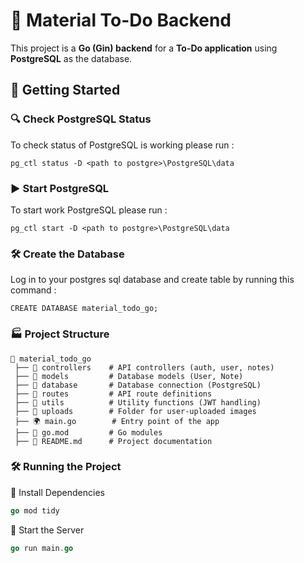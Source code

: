 # 🚀 Material To-Do Backend

This project is a **Go (Gin) backend** for a **To-Do application** using **PostgreSQL** as the database.

## 🎯 Getting Started

### 🔍 Check PostgreSQL Status
To check status of PostgreSQL is working please run :
```
pg_ctl status -D <path to postgre>\PostgreSQL\data
```
### ▶️ Start PostgreSQL
To start work PostgreSQL please run :
```
pg_ctl start -D <path to postgre>\PostgreSQL\data
```
### 🛠️ Create the Database
Log in to your postgres sql database and create table by running this command :
```
CREATE DATABASE material_todo_go;
```

### 🏭 Project Structure
```
📂 material_todo_go
 ├── 📁 controllers    # API controllers (auth, user, notes)
 ├── 📁 models         # Database models (User, Note)
 ├── 📁 database       # Database connection (PostgreSQL)
 ├── 📁 routes         # API route definitions
 ├── 📁 utils          # Utility functions (JWT handling)
 ├── 📁 uploads        # Folder for user-uploaded images
 ├── 🌍 main.go        # Entry point of the app
 ├── 📜 go.mod         # Go modules
 ├── 📜 README.md      # Project documentation
```

### 🛠️ Running the Project
🔹 Install Dependencies
```go
go mod tidy
```

🔹 Start the Server
```go
go run main.go
```